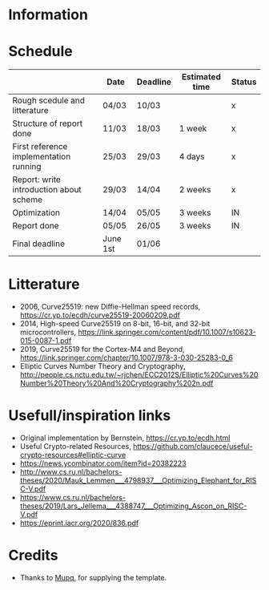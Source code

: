 # Information



# Schedule

|                                         | Date     | Deadline | Estimated time | Status |
|-----------------------------------------|----------|----------|----------------|--------|
| Rough scedule and litterature           | 04/03    | 10/03    |                | x      |
| Structure of report done                | 11/03    | 18/03    | 1 week         | x      |
| First reference implementation running  | 25/03    | 29/03    | 4 days         | x      |
| Report: write introduction about scheme | 29/03    | 14/04    | 2 weeks        | x      |
| Optimization                            | 14/04    | 05/05    | 3 weeks        | IN     |
| Report done                             | 05/05    | 26/05    | 3 weeks        | IN     |
| Final deadline                          | June 1st | 01/06    |                |        |


# Litterature

 - 2006, Curve25519: new Diffie-Hellman speed records, https://cr.yp.to/ecdh/curve25519-20060209.pdf
 - 2014, High-speed Curve25519 on 8-bit, 16-bit, and 32-bit microcontrollers, https://link.springer.com/content/pdf/10.1007/s10623-015-0087-1.pdf
 - 2019, Curve25519 for the Cortex-M4 and Beyond, https://link.springer.com/chapter/10.1007/978-3-030-25283-0_6
 - Elliptic Curves Number Theory and Cryptography, http://people.cs.nctu.edu.tw/~rjchen/ECC2012S/Elliptic%20Curves%20Number%20Theory%20And%20Cryptography%202n.pdf


 # Usefull/inspiration links

 - Original implementation by Bernstein, https://cr.yp.to/ecdh.html
 - Useful Crypto-related Resources, https://github.com/claucece/useful-crypto-resources#elliptic-curve
 - https://news.ycombinator.com/item?id=20382223
 - http://www.cs.ru.nl/bachelors-theses/2020/Mauk_Lemmen___4798937___Optimizing_Elephant_for_RISC-V.pdf
 - https://www.cs.ru.nl/bachelors-theses/2019/Lars_Jellema___4388747___Optimizing_Ascon_on_RISC-V.pdf
 - https://eprint.iacr.org/2020/836.pdf


 # Credits
 
 - Thanks to [Mupq](https://github.com/mupq), for supplying the template. 